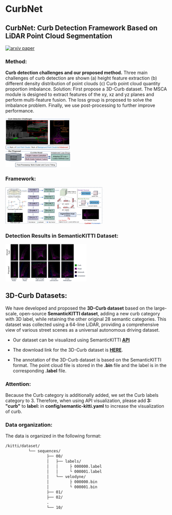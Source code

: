 # CurbNet
## CurbNet: Curb Detection Framework Based on LiDAR Point Cloud Segmentation
[![arxiv paper](https://img.shields.io/badge/arXiv-Paper-red)](https://arxiv.org/abs/2403.16794)
<br>

### Method:
**Curb detection challenges and our proposed method.** Three main challenges of curb detection are shown (a) height feature extraction (b) different density distribution of point clouds (c) Curb point cloud quantity proportion imbalance. Solution: First propose a 3D-Curb dataset. The MSCA module is designed to extract features of the xy, xz and yz planes and perform multi-feature fusion. The loss group is proposed to solve the imbalance problem. Finally, we use post-processing to further improve performance.

<img src="https://github.com/guoyangzhao/CurbNet/blob/main/images/cover-figure2.png" width="40%" height="auto">

### Framework:

<img src="https://github.com/guoyangzhao/CurbNet/blob/main/images/framework.png" width="60%" height="auto">

### Detection Results in SemanticKITTI Dataset:

<img src="https://github.com/guoyangzhao/CurbNet/blob/main/images/3Dcurb-no-occ2.png" width="50%" height="auto">


## 3D-Curb Datasets:
We have developed and proposed the **3D-Curb dataset** based on the large-scale, open-source **SemanticKITTI dataset**, adding a new curb category with 3D label, while retaining the other original 28 semantic categories. This dataset was collected using a 64-line LiDAR, providing a comprehensive view of various street scenes as a universal autonomous driving dataset.

- Our dataset can be visualized using SemanticKITTI **[API](https://github.com/PRBonn/semantic-kitti-api)**

- The download link for the 3D-Curb dataset is **[HERE](https://drive.google.com/drive/folders/1u2PrRg6AsZCnDkZQS-GDA3N10olEmiD2?usp=sharing)**.

- The annotation of the 3D-Curb dataset is based on the SemanticKITTI format. The point cloud file is stored in the **.bin** file and the label is in the corresponding **.label** file.


### Attention: 

Because the Curb category is additionally added, we set the Curb labels category to 3. Therefore, when using API visualization, please add **3: "curb"** to **label:** in **config/semantic-kitti.yaml** to increase the visualization of curb.


### Data organization:

The data is organized in the following format:

```
/kitti/dataset/
          └── sequences/
                  ├── 00/
                  │   ├── labels/
                  │   │     ├ 000000.label
                  │   │     └ 000001.label
                  │   └── velodyne/
                  │         ├ 000000.bin
                  │         └ 000001.bin
                  ├── 01/
                  ├── 02/
                  .
                  └── 10/
```
